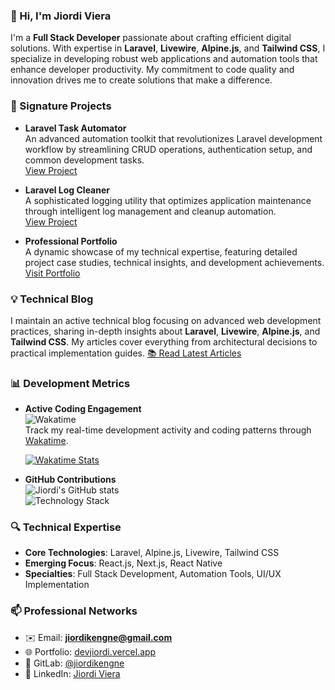 ### 👋 Hi, I'm **Jiordi Viera** 
I'm a **Full Stack Developer** passionate about crafting efficient digital solutions. With expertise in **Laravel**, **Livewire**, **Alpine.js**, and **Tailwind CSS**, I specialize in developing robust web applications and automation tools that enhance developer productivity. My commitment to code quality and innovation drives me to create solutions that make a difference.

### 🚀 Signature Projects
- **Laravel Task Automator**  
  An advanced automation toolkit that revolutionizes Laravel development workflow by streamlining CRUD operations, authentication setup, and common development tasks.  
  [View Project](https://github.com/jiordiviera/Laravel-Task-Automator)

- **Laravel Log Cleaner**  
  A sophisticated logging utility that optimizes application maintenance through intelligent log management and cleanup automation.  
  [View Project](https://github.com/jiordiviera/laravel-log-cleaner)

- **Professional Portfolio**  
  A dynamic showcase of my technical expertise, featuring detailed project case studies, technical insights, and development achievements.  
  [Visit Portfolio](https://portfolio.jd-devs.com)

### 💡 Technical Blog
I maintain an active technical blog focusing on advanced web development practices, sharing in-depth insights about **Laravel**, **Livewire**, **Alpine.js**, and **Tailwind CSS**. My articles cover everything from architectural decisions to practical implementation guides.
[📚 Read Latest Articles](https://portfolio.jd-devs.com/blog)

### 📊 Development Metrics
- **Active Coding Engagement**  
  ![Wakatime](https://wakatime.com/badge/user/018ed8c5-bd85-4755-846b-57b604409cac.svg)  
  Track my real-time development activity and coding patterns through [Wakatime](https://wakatime.com/@018ed8c5-bd85-4755-846b-57b604409cac).
  
  [![Wakatime Stats](https://wakatime.com/share/@dev_jiordi/aa69cee8-f560-4bd3-b7fb-575f2bedb3a9.png)](https://wakatime.com/@018ed8c5-bd85-4755-846b-57b604409cac)

- **GitHub Contributions**  
  ![Jiordi's GitHub stats](https://github-readme-stats.vercel.app/api?username=jiordiviera&show_icons=true&theme=radical)  
  ![Technology Stack](https://github-readme-stats.vercel.app/api/top-langs/?username=jiordiviera&layout=compact&theme=radical)

### 🔍 Technical Expertise
- **Core Technologies**: Laravel, Alpine.js, Livewire, Tailwind CSS
- **Emerging Focus**: React.js, Next.js, React Native
- **Specialties**: Full Stack Development, Automation Tools, UI/UX Implementation

### 📫 Professional Networks
- ✉️ Email: **jiordikengne@gmail.com**
- 🌐 Portfolio: [devjiordi.vercel.app](https://devjiordi.vercel.app)
- 🔧 GitLab: [@jiordikengne](https://gitlab.com/jiordikengne)
- 💼 LinkedIn: [Jiordi Viera](https://www.linkedin.com/in/jiordi-viera)
